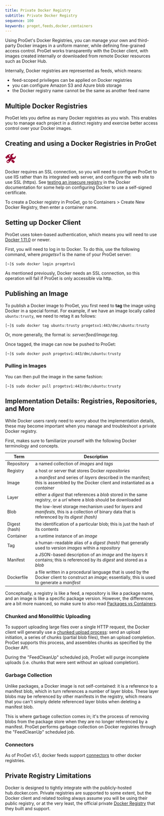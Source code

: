 ```yaml
---
title: Private Docker Registry
subtitle: Private Docker Registry
sequence: 100
keywords: proget,feeds,docker,containers
---
```


Using ProGet's Docker Registries, you can manage your own and third-party Docker images in a uniform manner, while defining fine-grained access control. ProGet works transparently with the Docker client, with images created internally or downloaded from remote Docker resources such as Docker Hub.

Internally, Docker registries are represented as feeds, which means:

 - feed-scoped privileges can be applied on Docker registries
 - you can configure Amazon S3 and Azure blob storage
 - the Docker registry name cannot be the same as another feed name

## Multiple Docker Registries

ProGet lets you define as many Docker registries as you wish. This enables you to manage each project in a distinct registry and exercise better access control over your Docker images.

## Creating and using a Docker Registries in ProGet

<div class="attention technical">

![](/resources/images/icons/technical.png)

Docker requires an SSL connection, so you will need to configure ProGet to use IIS rather than its integrated web server, and configure the web site to use SSL (https). See [testing an insecure registry](https://docs.docker.com/registry/insecure/) in the Docker documentation for some help on configuring Docker to use a self-signed certificate.

</div>

To create a Docker registry in ProGet, go to Containers > Create New Docker Registry, then enter a container name.

## Setting up Docker Client

ProGet uses token-based authentication, which means you will need to use [Docker 1.11.0](https://github.com/moby/moby/blob/master/CHANGELOG.md#1110-2016-04-13) or newer.

First, you will need to log in to Docker. To do this, use the following command, where _progetsv1_ is the name of your ProGet server:

    [~]$ sudo docker login progetsv1

As mentioned previously, Docker needs an SSL connection, so this operation will fail if ProGet is only accessible via http.

## Publishing an Image

To publish a Docker image to ProGet, you first need to **tag** the image using Docker in a special format. For example, if we have an image locally called `ubuntu:trusty`, we need to retag it as follows:

    [~]$ sudo docker tag ubuntu:trusty progetsv1:443/dmc/ubuntu:trusty

Or, more generally, the format is: _server/feed/image:tag_.

Once tagged, the image can now be pushed to ProGet:

    [~]$ sudo docker push progetsv1:443/dmc/ubuntu:trusty

### Pulling in Images

You can then pull the image in the same fashion:

    [~]$ sudo docker pull progetsv1:443/dmc/ubuntu:trusty

## Implementation Details: Registries, Repositories, and More

While Docker users rarely need to worry about the implementation details, these may become important when you manage and troubleshoot a private Docker registry.

First, makes sure to familiarize yourself with the following Docker terminology and concepts.

| Term| Description |
|---|---|
| Repository    | a named collection of _images_ and _tags_|
| Registry      | a host or server that stores Docker _repositories_|
| Image         | a _manifest_ and series of _layers_ described in the manifest; this is assembled by the Docker client and instantiated as a _container_|
| Layer         | either a _digest_ that references a _blob_ stored in the same registry, or a _url_ where a blob should be downloaded|
| Blob          | the low-level storage mechanism used for _layers_ and _manifests_, this is a collection of binary data that is referenced by its _digest (hash)_|
| Digest (hash) |the identification of a particular blob; this is just the hash of its contents|
| Container     | a runtime instance of an _image_|
| Tag           | a human-readable alias of a _digest (hash)_ that generally used to version _images_ within a _repository_|
| Manifest      | a JSON-based description of an _image_ and the _layers_ it contains; this is referenced by its _digest_ and stored as a _blob_|
| Dockerfile    | a file written in a procedural language that is used by the Docker client to construct an _image_; essentially, this is used to generate a _manifest_ |

Conceptually, a registry is like a feed, a repository is like a package name, and an image is like a specific package version. However, the differences are a bit more nuanced, so make sure to also read [Packages vs Containers](/support/documentation/proget/docker/packages-vs-containers).

### Chunked and Monolithic Uploading

To support uploading large files over a single HTTP request, the Docker client will generally use a [chunked upload process](https://github.com/docker/distribution/blob/master/docs/spec/api.md#chunked-upload): send an upload initiation, a series of chunks (partial blob files), then an upload completion. ProGet supports this process, and assembles chunks as specified by the Docker API.

During the "FeedCleanUp" scheduled job, ProGet will purge incomplete uploads (i.e. chunks that were sent without an upload completion).

### Garbage Collection

Unlike packages, a Docker image is not self-contained: it is a reference to a manifest blob, which in turn references a number of layer blobs. These layer blobs may be referenced by other manifests in the registry, which means that you can't simply delete referenced layer blobs when deleting a manifest blob.

This is where garbage collection comes in; it's the process of removing blobs from the package store when they are no longer referenced by a manifest. ProGet performs garbage collection on Docker registries through the "FeedCleanUp" scheduled job.

### Connectors

As of ProGet v5.1, docker feeds support [connectors](/support/documentation/proget/core-concepts/feeds/connectors) to other docker registries.

## Private Registry Limitations

Docker is designed to tightly integrate with the publicly-hosted hub.docker.com. Private registries are supported to some extent, but the Docker client and related tooling always assume you will be using their public registry, or at the very least, the official private [Docker Registry](https://docs.docker.com/registry) that they built and support.